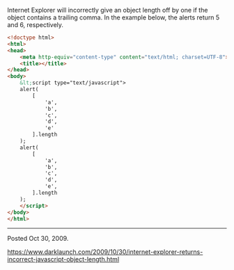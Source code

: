 Internet Explorer will incorrectly give an object length off by one if the object contains a trailing comma. In the example below, the alerts return 5 and 6, respectively.
```html
<!doctype html>
<html>
<head>
	<meta http-equiv="content-type" content="text/html; charset=UTF-8">
	<title></title>
</head>
<body>
	&lt;script type="text/javascript">
	alert(
		[
			'a',
			'b',
			'c',
			'd',
			'e'
		].length
	);
	alert(
		[
			'a',
			'b',
			'c',
			'd',
			'e',
		].length
	);
	</script>
</body>
</html>
```

---

Posted Oct 30, 2009.

https://www.darklaunch.com/2009/10/30/internet-explorer-returns-incorrect-javascript-object-length.html